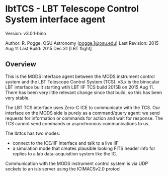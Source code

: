 # lbtTCS - LBT Telescope Control System interface agent

Version: v3.0.1-bino

Author: R. Pogge, OSU Astronomy (pogge.1@osu.edu)
Last Revision: 2015 Aug 11
Last Build: 2015 Dec 31 [LBT flight]

## Overview

This is the MODS interface agent between the MODS instrument control system and the LBT Telescope Control System (TCS).
v3.x is the binocular LBT interface built starting wtih LBT IIF TCS build 2015B on 2015 Aug 11.  There has been very
little relevant change since that build, so this has been very stable.

The LBT TCS interface uses Zero-C ICE to communicate with the TCS. Our interface on the MODS side is purely as a command/query
agent: we send requests for information or commands for action and wait for response.  The TCS cannot send commands or 
asynchronous communications to us.

The lbttcs has two modes:
 * connect to the ICE/IIF interface and talk to a live IIF
 * a simulation mode that creates plausible 
looking FITS header info for replies to a lab data-acquisition system like the IC.

Communication with the MODS instrument control system is via UDP sockets to an isis server using the ICIMACSv2.0 protocl
